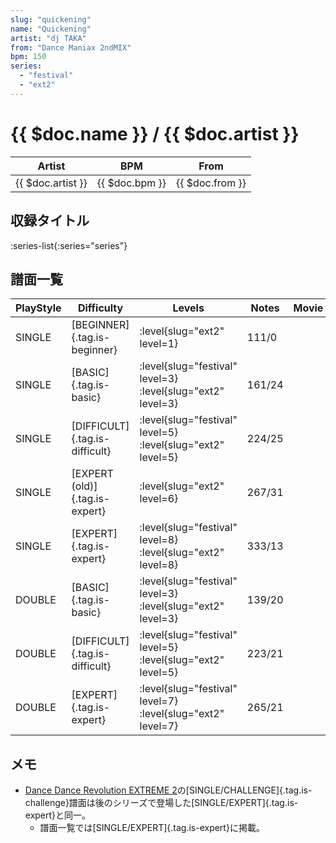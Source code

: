 ```yaml
---
slug: "quickening"
name: "Quickening"
artist: "dj TAKA"
from: "Dance Maniax 2ndMIX"
bpm: 150
series:
  - "festival"
  - "ext2"
---
```


# {{ $doc.name }} / {{ $doc.artist }}

|Artist|BPM|From|
|------|---|----|
|{{ $doc.artist }}|{{ $doc.bpm }}|{{ $doc.from }}|

## 収録タイトル

:series-list{:series="series"}

## 譜面一覧

|PlayStyle|Difficulty|Levels|Notes|Movie|
|---------|----------|------|-----|-----|
|SINGLE|[BEGINNER]{.tag.is-beginner}|<div class="field is-grouped is-grouped-multiline"> :level{slug="ext2" level=1}</div>|111/0||
|SINGLE|[BASIC]{.tag.is-basic}|<div class="field is-grouped is-grouped-multiline"> :level{slug="festival" level=3} :level{slug="ext2" level=3}</div>|161/24||
|SINGLE|[DIFFICULT]{.tag.is-difficult}|<div class="field is-grouped is-grouped-multiline"> :level{slug="festival" level=5} :level{slug="ext2" level=5}</div>|224/25||
|SINGLE|[EXPERT (old)]{.tag.is-expert}|<div class="field is-grouped is-grouped-multiline"> :level{slug="ext2" level=6}</div>|267/31||
|SINGLE|[EXPERT]{.tag.is-expert}|<div class="field is-grouped is-grouped-multiline"> :level{slug="festival" level=8} :level{slug="ext2" level=8}</div>|333/13||
|DOUBLE|[BASIC]{.tag.is-basic}|<div class="field is-grouped is-grouped-multiline"> :level{slug="festival" level=3} :level{slug="ext2" level=3}</div>|139/20||
|DOUBLE|[DIFFICULT]{.tag.is-difficult}|<div class="field is-grouped is-grouped-multiline"> :level{slug="festival" level=5} :level{slug="ext2" level=5}</div>|223/21||
|DOUBLE|[EXPERT]{.tag.is-expert}|<div class="field is-grouped is-grouped-multiline"> :level{slug="festival" level=7} :level{slug="ext2" level=7}</div>|265/21||

## メモ

- [Dance Dance Revolution EXTREME 2](/series/ext2)の[SINGLE/CHALLENGE]{.tag.is-challenge}譜面は後のシリーズで登場した[SINGLE/EXPERT]{.tag.is-expert}と同一。
  - 譜面一覧では[SINGLE/EXPERT]{.tag.is-expert}に掲載。

